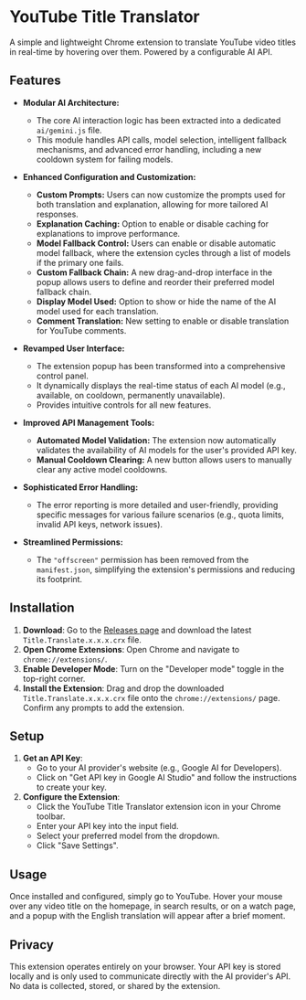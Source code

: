 # YouTube Title Translator

A simple and lightweight Chrome extension to translate YouTube video titles in real-time by hovering over them. Powered by a configurable AI API.

## Features

*   **Modular AI Architecture:**
    *   The core AI interaction logic has been extracted into a dedicated `ai/gemini.js` file.
    *   This module handles API calls, model selection, intelligent fallback mechanisms, and advanced error handling, including a new cooldown system for failing models.

*   **Enhanced Configuration and Customization:**
    *   **Custom Prompts:** Users can now customize the prompts used for both translation and explanation, allowing for more tailored AI responses.
    *   **Explanation Caching:** Option to enable or disable caching for explanations to improve performance.
    *   **Model Fallback Control:** Users can enable or disable automatic model fallback, where the extension cycles through a list of models if the primary one fails.
    *   **Custom Fallback Chain:** A new drag-and-drop interface in the popup allows users to define and reorder their preferred model fallback chain.
    *   **Display Model Used:** Option to show or hide the name of the AI model used for each translation.
    *   **Comment Translation:** New setting to enable or disable translation for YouTube comments.

*   **Revamped User Interface:**
    *   The extension popup has been transformed into a comprehensive control panel.
    *   It dynamically displays the real-time status of each AI model (e.g., available, on cooldown, permanently unavailable).
    *   Provides intuitive controls for all new features.

*   **Improved API Management Tools:**
    *   **Automated Model Validation:** The extension now automatically validates the availability of AI models for the user's provided API key.
    *   **Manual Cooldown Clearing:** A new button allows users to manually clear any active model cooldowns.

*   **Sophisticated Error Handling:**
    *   The error reporting is more detailed and user-friendly, providing specific messages for various failure scenarios (e.g., quota limits, invalid API keys, network issues).

*   **Streamlined Permissions:**
    *   The `"offscreen"` permission has been removed from the `manifest.json`, simplifying the extension's permissions and reducing its footprint.

## Installation

1.  **Download**: Go to the [Releases page](https://github.com/Davifahrez/title-translate-youtube/releases) and download the latest `Title.Translate.x.x.x.crx` file.
2.  **Open Chrome Extensions**: Open Chrome and navigate to `chrome://extensions/`.
3.  **Enable Developer Mode**: Turn on the "Developer mode" toggle in the top-right corner.
4.  **Install the Extension**: Drag and drop the downloaded `Title.Translate.x.x.x.crx` file onto the `chrome://extensions/` page. Confirm any prompts to add the extension.

## Setup

1.  **Get an API Key**:
    *   Go to your AI provider's website (e.g., Google AI for Developers).
    *   Click on "Get API key in Google AI Studio" and follow the instructions to create your key.
2.  **Configure the Extension**:
    *   Click the YouTube Title Translator extension icon in your Chrome toolbar.
    *   Enter your API key into the input field.
    *   Select your preferred model from the dropdown.
    *   Click "Save Settings".

## Usage

Once installed and configured, simply go to YouTube. Hover your mouse over any video title on the homepage, in search results, or on a watch page, and a popup with the English translation will appear after a brief moment.

## Privacy

This extension operates entirely on your browser. Your API key is stored locally and is only used to communicate directly with the AI provider's API. No data is collected, stored, or shared by the extension.
